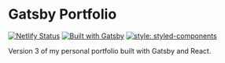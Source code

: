 # Gatsby Portfolio

[![Netlify Status](https://api.netlify.com/api/v1/badges/2b1cfa8d-7682-4a95-b8c7-d38e81fd90b9/deploy-status)](https://app.netlify.com/sites/akindele/deploys)
[![Built with Gatsby](https://img.shields.io/badge/built%20with-gatsby-%23663399)](https://www.gatsbyjs.org/)
[![style: styled-components](https://img.shields.io/badge/style-%F0%9F%92%85%20styled--components-orange.svg?colorB=daa357&colorA=db748e)](https://github.com/styled-components/styled-components)

Version 3 of my personal portfolio built with Gatsby and React.
